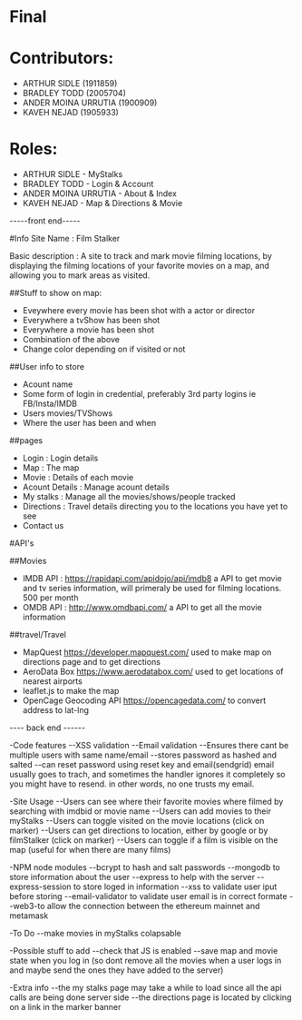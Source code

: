 # Final

<h1>Contributors:</h1>
<ul>
  <li>ARTHUR SIDLE (1911859)</li>
  <li>BRADLEY TODD (2005704)</li>
  <li>ANDER MOINA URRUTIA (1900909)</li>
  <li>KAVEH NEJAD (1905933)</li>
</ul>

<h1>Roles:</h1>
<ul>
  <li>ARTHUR SIDLE - MyStalks</li>
  <li>BRADLEY TODD - Login & Account</li>
  <li>ANDER MOINA URRUTIA - About & Index</li>
  <li>KAVEH NEJAD - Map & Directions & Movie</li>
</ul>

-----front end-----

#Info
Site Name : Film Stalker

Basic description : A site to track and mark movie filming locations, by displaying the filming locations of your favorite movies on a map, and allowing you to mark areas as visited.


##Stuff to show on map:
- Eveywhere every movie has been shot with a actor or director
- Everywhere a tvShow has been shot
- Everywhere a movie has been shot
- Combination of the above
- Change color depending on if visited or not

##User info to store
- Acount name
- Some form of login in credential, preferably 3rd party logins ie FB/Insta/IMDB
- Users movies/TVShows
- Where the user has been and when

##pages
- Login : Login details
- Map : The map
- Movie : Details of each movie
- Acount Details : Manage acount details
- My stalks : Manage all the movies/shows/people tracked
- Directions : Travel details directing you to the locations you have yet to see
- Contact us


#API's

##Movies
- IMDB API : https://rapidapi.com/apidojo/api/imdb8   a API to get movie and tv series information, will primeraly be used for filming locations. 500 per month
- OMDB API : http://www.omdbapi.com/   a API to get all the movie information


##travel/Travel
- MapQuest https://developer.mapquest.com/ used to make map on directions page and to get directions
- AeroData Box https://www.aerodatabox.com/  used to get locations of nearest airports
- leaflet.js     to make the map
- OpenCage Geocoding API     https://opencagedata.com/     to convert address to lat-lng


---- back end ------

-Code features
--XSS validation
--Email validation
--Ensures there cant be multiple users with same name/email
--stores password as hashed and salted
--can reset password using reset key and email(sendgrid) email usually goes to trach, and sometimes the handler ignores it completely so you might have to resend. in other words, no one trusts my email.


-Site Usage
--Users can see where their favorite movies where filmed by searching with imdbid or movie name
--Users can add movies to their myStalks
--Users can toggle visited on the movie locations (click on marker)
--Users can get directions to location, either by google or by filmStalker (click on marker)
--Users can toggle if a film is visible on the map (useful for when there are many films)


-NPM node modules
--bcrypt to hash and salt passwords
--mongodb to store information about the user
--express to help with the server
--express-session to store loged in information
--xss to validate user iput before storing
--email-validator to validate user email is in correct formate
--web3-to allow the connection between the ethereum mainnet and metamask


-To Do
--make movies in myStalks colapsable


-Possible stuff to add
--check that JS is enabled
--save map and movie state when you log in (so dont remove all the movies when a user logs in and maybe send the ones they have added to the server)


-Extra info
--the my stalks page may take a while to load since all the api calls are being done server side
--the directions page is located by clicking on a link in the marker banner
